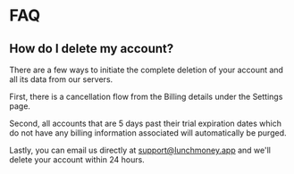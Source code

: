 # FAQ

## How do I delete my account?

There are a few ways to initiate the complete deletion of your account and all its data from our servers.

First, there is a cancellation flow from the Billing details under the Settings page. 

Second, all accounts that are 5 days past their trial expiration dates which do not have any billing information associated will automatically be purged.

Lastly, you can email us directly at support@lunchmoney.app and we'll delete your account within 24 hours.

